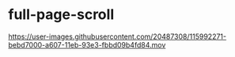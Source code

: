 # full-page-scroll

https://user-images.githubusercontent.com/20487308/115992271-bebd7000-a607-11eb-93e3-fbbd09b4fd84.mov
